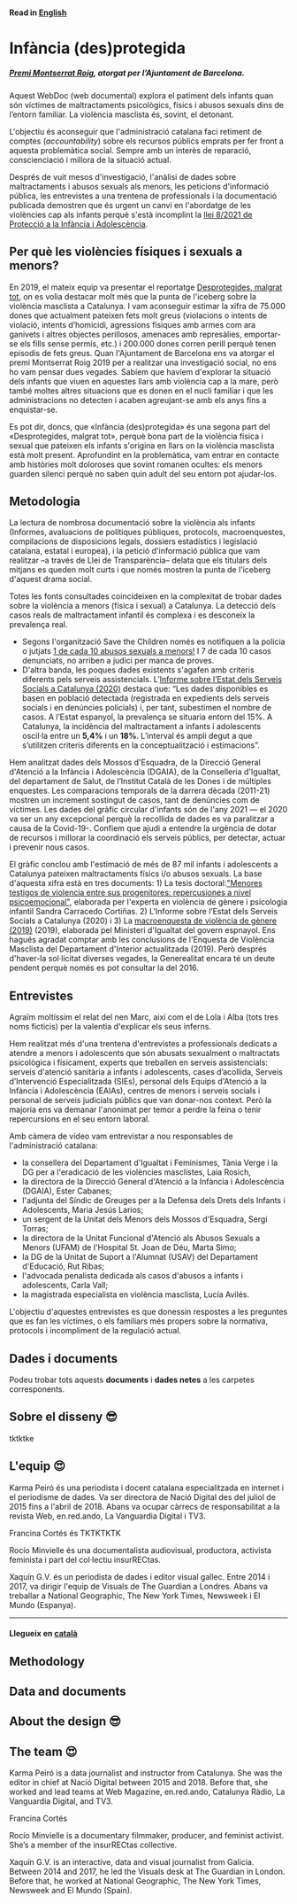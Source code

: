 #### Read in [English](https://github.com/fndvit/infancia-desprotegida/blob/main/README.md#llegeix-en-català)


# Infància (des)protegida

##### [Premi Montserrat Roig](https://www.barcelona.cat/infobarcelona/ca/tema/ajuntament/premis-montserrat-roig-2019-al-periodisme-i-la-comunicacio-social_1011372.html), atorgat per l’Ajuntament de Barcelona.

Aquest WebDoc (web documental) explora el patiment dels infants quan són víctimes de maltractaments psicològics, físics i abusos sexuals dins de l’entorn familiar. La violència masclista és, sovint, el detonant.

L'objectiu és aconseguir que l'administració catalana faci retiment de comptes (*accountability*) sobre els recursos públics emprats per fer front a aquesta problemàtica social. 
Sempre amb un interès de reparació, conscienciació i millora de la situació actual.

Després de vuit mesos d'investigació, l'anàlisi de dades sobre maltractaments i abusos sexuals als menors, les peticions d'informació pública, 
les entrevistes a una trentena de professionals i la documentació publicada demostren que és urgent un canvi en l'abordatge de les violències cap als infants 
perquè s'està incomplint la [llei 8/2021 de Protecció a la Infància i Adolescència](https://www.boe.es/buscar/act.php?id=BOE-A-2021-9347).

## Per què les violències físiques i sexuals a menors?
En 2019, el mateix equip va presentar el reportatge [Desprotegides, malgrat tot](http://desprotegides.cat/), on es volia destacar 
molt més que la punta de l'iceberg sobre la violència masclista a Catalunya. I vam aconseguir estimar la xifra de 75.000 dones que actualment pateixen fets molt greus (violacions o intents de violació, intents d’homicidi, agressions físiques amb armes com ara ganivets i altres objectes perillosos, amenaces amb represàlies, emportar-se els fills sense permís, etc.) i 200.000 dones corren perill perquè tenen episodis de fets greus. Quan l'Ajuntament de Barcelona ens va atorgar el premi Montserrat Roig 2019 per a realitzar una investigació social, no ens ho vam pensar dues vegades. Sabíem que havíem d'explorar la situació dels infants que viuen en aquestes llars amb violència cap a la mare, però també moltes altres situacions que es donen en el nucli familiar i que les administracions no detecten i acaben agreujant-se amb els anys fins a enquistar-se. 

Es pot dir, doncs, que «Infància (des)protegida» és una segona part del «Desprotegides, malgrat tot», perquè bona part de la violència física i sexual que pateixen els infants s'origina en llars on la violència masclista està molt present. Aprofundint en la problemàtica, vam entrar en contacte amb històries molt doloroses que sovint romanen ocultes: els menors guarden silenci perquè no saben quin adult del seu entorn pot ajudar-los.

## Metodologia
La lectura de nombrosa documentació sobre la violència als infants (Informes, avaluacions de polítiques públiques, protocols, macroenquestes, compilacions de disposicions legals, dossiers estadístics i legislació catalana, estatal i europea), i la petició d'informació pública que vam realitzar –a través de Llei de Transparència– delata que els titulars dels mitjans es queden molt curts i que només mostren la punta de l'iceberg d'aquest drama social. 

Totes les fonts consultades coincideixen en la complexitat de trobar dades sobre la violència a menors (física i sexual) a Catalunya. La detecció dels casos reals de maltractament infantil és complexa i es desconeix la prevalença real. 

* Segons l'organització Save the Children només es notifiquen a la policia o jutjats [1 de cada 10 abusos sexuals a menors!](https://www.savethechildren.es/sites/default/files/imce/docs/sota-el-mateix-sostre-web-doble.pdf) I 7 de cada 10 casos denunciats, no arriben a judici per manca de proves.
* D'altra banda, les poques dades existents s'agafen amb criteris diferents pels serveis assistencials. L’[Informe sobre l’Estat dels Serveis Socials a Catalunya (2020)](https://dretssocials.gencat.cat/web/.content/03ambits_tematics/15serveissocials/sistema_catala_serveis_socials/documents/informe_estat_serveis_socials/Informe-sobre-lestat-dels-serveis-socials-2020.pdf) destaca que: “Les dades disponibles es basen en població detectada (registrada en expedients dels serveis socials i en denúncies policials) i, per tant, subestimen el nombre de casos. A l’Estat espanyol, la prevalença se situaria entorn del 15%. A Catalunya, la incidència del maltractament a infants i adolescents oscil·la entre un **5,4%** i un **18%**. L’interval és ampli degut a que s’utilitzen criteris diferents en la conceptualització i estimacions”.

Hem analitzat dades dels Mossos d'Esquadra, de la Direcció General d'Atenció a la Infància i Adolescència (DGAIA), de la Conselleria d'Igualtat, del departament de Salut, de l’Institut Català de les Dones i de múltiples enquestes. Les comparacions temporals de la darrera dècada (2011-21) mostren un increment sostingut de casos, tant de denúncies com de víctimes. Les dades del gràfic circular d'infants són de l'any 2021 — el 2020 va ser un any excepcional perquè la recollida de dades es va paralitzar a causa de la Covid-19-. Confiem que ajudi a entendre la urgència de dotar de recursos i millorar la coordinació els serveis públics, per detectar, actuar i prevenir nous casos. 

El gràfic conclou amb l'estimació de més de 87 mil infants i adolescents a Catalunya pateixen maltractaments físics i/o abusos sexuals. La base d'aquesta xifra està en tres documents: 1) La tesis doctoral:["Menores testigos de violencia entre sus progenitores: repercusiones a nivel psicoemocional"](https://violenciagenero.igualdad.gob.es/va/violenciaEnCifras/estudios/Tesis/estudios/Tesis5_Menores_Testigos_Violencia.htm), elaborada per l'experta en violència de gènere i psicologia infantil Sandra Carracedo Cortiñas. 2) L'Informe sobre l’Estat dels Serveis Socials a Catalunya (2020) i 3) La [macroenquesta de violència de gènere (2019)](https://violenciagenero.igualdad.gob.es/violenciaEnCifras/macroencuesta2015/Macroencuesta2019/home.htm) (2019), elaborada pel Ministeri d'Igualtat del govern espnayol. 
Ens hagués agradat comptar amb les conclusions de l'Enquesta de Violència Masclista del Departament d'Interior actualitzada (2019). Però després d'haver-la sol·licitat diverses vegades, la Generealitat encara té un deute pendent perquè només es pot consultar la del 2016.  

## Entrevistes

Agraïm moltíssim el relat del nen Marc, així com el de Lola i Alba (tots tres noms ficticis) per la valentia d'explicar els seus inferns.  

Hem realitzat més d'una trentena d'entrevistes a professionals dedicats a atendre a menors i adolescents que són abusats sexualment o maltractats psicològica i físicament, experts que treballen en serveis assistencials: serveis d'atenció sanitària a infants i adolescents, cases d’acollida, Serveis d’Intervenció Especialitzada (SIEs), personal dels Equips d'Atenció a la Infància i Adolescència (EAIAs), centres de menors i serveis socials i personal de serveis judicials públics que van donar-nos context. Però la majoria ens va demanar l'anonimat per temor a perdre la feina o tenir repercursions en el seu entorn laboral. 

Amb càmera de vídeo vam entrevistar a nou responsables de l'administració catalana: 
* la consellera del Departament d'Igualtat i Feminismes, Tània Verge i la DG per a l'eradicació de les violències masclistes, Laia Rosich, 
* la directora de la Direcció General d'Atenció a la Infància i Adolescència (DGAIA), Ester Cabanes;
* l'adjunta del Síndic de Greuges per a la Defensa dels Drets dels Infants i Adolescents, Maria Jesús Larios;
* un sergent de la Unitat dels Menors dels Mossos d'Esquadra, Sergi Torras; 
* la directora de la Unitat Funcional d'Atenció als Abusos Sexuals a Menors (UFAM) de l'Hospital St. Joan de Déu, Marta Simo; 
* la DG de la Unitat de Suport a l'Alumnat (USAV) del Departament d'Educació, Rut Ribas; 
* l'advocada penalista dedicada als casos d'abusos a infants i adolescents, Carla Vall; 
* la magistrada especialista en violència masclista, Lucía Avilés.

L'objectiu d'aquestes entrevistes es que donessin respostes a les preguntes que es fan les víctimes, o els familiars més propers sobre la normativa, protocols i incompliment de la regulació actual. 

## Dades i documents
Podeu trobar tots aquests **documents** i **dades netes** a les carpetes corresponents.

## Sobre el disseny 😎  

tktktke

## L'equip 😍

Karma Peiró és una periodista i docent catalana especialitzada en internet i el periodisme de dades. Va ser directora de Nació Digital des del juliol de 2015 fins a l'abril de 2018. Abans va ocupar càrrecs de responsabilitat a la revista Web, en.red.ando, La Vanguardia Digital i TV3.

Francina Cortés és TKTKTKTK

Rocío Minvielle és una documentalista audiovisual, productora, activista feminista i part del col·lectiu insurRECtas.

Xaquín G.V. és un periodista de dades i editor visual gallec. Entre 2014 i 2017, va dirigir l'equip de Visuals de The Guardian a Londres. Abans va treballar a National Geographic, The New York Times, Newsweek i El Mundo (Espanya).

---

#### Llegueix en [català](https://github.com/fndvit/infancia-desprotegida/blob/main/README.md/#read-in-English) 

## Methodology
  
## Data and documents

## About the design 😎  
## The team 😍

Karma Peiró is a data journalist and instructor from Catalunya. She was the editor in chief at Nació Digital between 2015 and 2018. Before that, she worked and lead teams at Web Magazine, en.red.ando, Catalunya Ràdio, La Vanguardia Digital, and TV3.

Francina Cortés


Rocío Minvielle is a documentary filmmaker, producer, and feminist activist. She’s a member of the insurRECtas collective.


Xaquín G.V. is an interactive, data and visual journalist from Galicia. Between 2014 and 2017, he led the Visuals desk at The Guardian in London. Before that, he worked at National Geographic, The New York Times, Newsweek and El Mundo (Spain).



